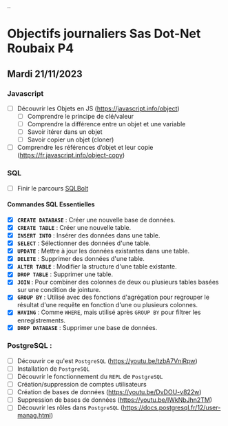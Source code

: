 ..
# Objectifs journaliers Sas Dot-Net Roubaix P4

## Mardi 21/11/2023

### Javascript

* [ ] Découvrir les Objets en JS (https://javascript.info/object)
  * [ ] Comprendre le principe de clé/valeur
  * [ ] Comprendre la différence entre un objet et une variable
  * [ ] Savoir itérer dans un objet
  * [ ] Savoir copier un objet (cloner)
* [ ] Comprendre les références d’objet et leur copie (https://fr.javascript.info/object-copy) 

### SQL

- [ ] Finir le parcours [SQLBolt](https://sqlbolt.com)

#### Commandes SQL Essentielles

- [x] **`CREATE DATABASE`** : Créer une nouvelle base de données.
- [x] **`CREATE TABLE`** : Créer une nouvelle table.
- [x] **`INSERT INTO`** : Insérer des données dans une table.
- [x] **`SELECT`** : Sélectionner des données d'une table.
- [x] **`UPDATE`** : Mettre à jour les données existantes dans une table.
- [x] **`DELETE`** : Supprimer des données d'une table.
- [x] **`ALTER TABLE`** : Modifier la structure d'une table existante.
- [x] **`DROP TABLE`** : Supprimer une table.
- [x] **`JOIN`** : Pour combiner des colonnes de deux ou plusieurs tables basées sur une condition de jointure.
- [x] **`GROUP BY`** : Utilisé avec des fonctions d'agrégation pour regrouper le résultat d'une requête en fonction d'une ou plusieurs colonnes.
- [x] **`HAVING`** : Comme `WHERE`, mais utilisé après `GROUP BY` pour filtrer les enregistrements.
- [x] **`DROP DATABASE`** : Supprimer une base de données.

### PostgreSQL :

* [ ] Découvrir ce qu'est `PostgreSQL` (https://youtu.be/tzbA7VniRpw)
* [ ] Installation de `PostgreSQL`
* [ ] Découvrir le fonctionnement du `REPL` de `PostgreSQL`
* [ ] Création/suppression de comptes utilisateurs
* [ ] Création de bases de données (https://youtu.be/DvDOU-v822w)
* [ ] Suppression de bases de données (https://youtu.be/IWkNbJhn2TM)
* [ ] Découvrir les rôles dans `PostgreSQL` (https://docs.postgresql.fr/12/user-manag.html)
